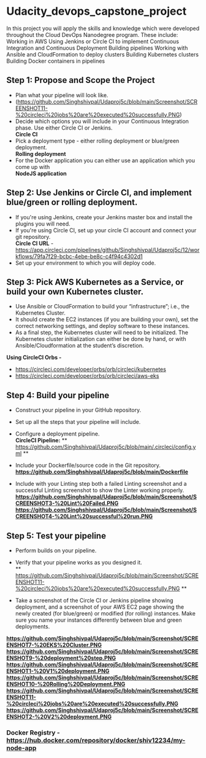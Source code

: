 # Udacity_devops_capstone_project
In this project you will apply the skills and knowledge which were developed throughout the Cloud DevOps Nanodegree program. These include:
Working in AWS
Using Jenkins or Circle CI to implement Continuous Integration and Continuous Deployment
Building pipelines
Working with Ansible and CloudFormation to deploy clusters
Building Kubernetes clusters
Building Docker containers in pipelines

## Step 1: Propose and Scope the Project
* Plan what your pipeline will look like.
* (https://github.com/Singhshivpal/Udaproj5c/blob/main/Screenshot/SCREENSHOT11-%20circleci%20jobs%20are%20executed%20successfully.PNG)
* Decide which options you will include in your Continuous Integration phase. Use either Circle CI or Jenkins.  
    **Circle CI**
* Pick a deployment type - either rolling deployment or blue/green deployment.  
    **Rolling deployment**
* For the Docker application you can either use an application which you come up with  
    **NodeJS application**

## Step 2: Use Jenkins or Circle CI, and implement blue/green or rolling deployment.
* If you're using Jenkins, create your Jenkins master box and install the plugins you will need.
* If you're using Circle CI, set up your circle CI account and connect your git repository.  
  **Circle CI URL** - https://app.circleci.com/pipelines/github/Singhshivpal/Udaproj5c/12/workflows/79fa7f29-bcbc-4ebe-be8c-c4f94c4302d1
* Set up your environment to which you will deploy code.
   
## Step 3: Pick AWS Kubernetes as a Service, or build your own Kubernetes cluster.
* Use Ansible or CloudFormation to build your “infrastructure”; i.e., the Kubernetes Cluster.
* It should create the EC2 instances (if you are building your own), set the correct networking settings, and deploy software to these instances.
* As a final step, the Kubernetes cluster will need to be initialized. The Kubernetes cluster initialization can either be done by hand, or with Ansible/Cloudformation at the student’s discretion.  

 **Using CircleCI Orbs -**
* https://circleci.com/developer/orbs/orb/circleci/kubernetes
* https://circleci.com/developer/orbs/orb/circleci/aws-eks


## Step 4: Build your pipeline
* Construct your pipeline in your GitHub repository.  
* Set up all the steps that your pipeline will include.
* Configure a deployment pipeline.  
 **CircleCI Pipeline:** ** https://github.com/Singhshivpal/Udaproj5c/blob/main/.circleci/config.yml **
 
* Include your Dockerfile/source code in the Git repository.  
**https://github.com/Singhshivpal/Udaproj5c/blob/main/Dockerfile**

* Include with your Linting step both a failed Linting screenshot and a successful Linting screenshot to show the Linter working properly.
**https://github.com/Singhshivpal/Udaproj5c/blob/main/Screenshot/SCREENSHOT3-%20Lint%20Failed.PNG**
**https://github.com/Singhshivpal/Udaproj5c/blob/main/Screenshot/SCREENSHOT4-%20Lint%20successful%20run.PNG**

## Step 5: Test your pipeline
* Perform builds on your pipeline.
* Verify that your pipeline works as you designed it.  
** https://github.com/Singhshivpal/Udaproj5c/blob/main/Screenshot/SCREENSHOT11-%20circleci%20jobs%20are%20executed%20successfully.PNG **

* Take a screenshot of the Circle CI or Jenkins pipeline showing deployment, and a screenshot of your AWS EC2 page showing the newly created (for blue/green) or modified (for rolling) instances. Make sure you name your instances differently between blue and green deployments.

**https://github.com/Singhshivpal/Udaproj5c/blob/main/Screenshot/SCREENSHOT7-%20EKS%20Cluster.PNG**
**https://github.com/Singhshivpal/Udaproj5c/blob/main/Screenshot/SCREENSHOT9-%20deployment%20step.PNG**
**https://github.com/Singhshivpal/Udaproj5c/blob/main/Screenshot/SCREENSHOT1-%20V1%20deployment.PNG**
**https://github.com/Singhshivpal/Udaproj5c/blob/main/Screenshot/SCREENSHOT10-%20Rolling%20Deployment.PNG**
**https://github.com/Singhshivpal/Udaproj5c/blob/main/Screenshot/SCREENSHOT11-%20circleci%20jobs%20are%20executed%20successfully.PNG**
**https://github.com/Singhshivpal/Udaproj5c/blob/main/Screenshot/SCREENSHOT2-%20V2%20deployment.PNG**

### Docker Registry - https://hub.docker.com/repository/docker/shiv12234/my-node-app ###
